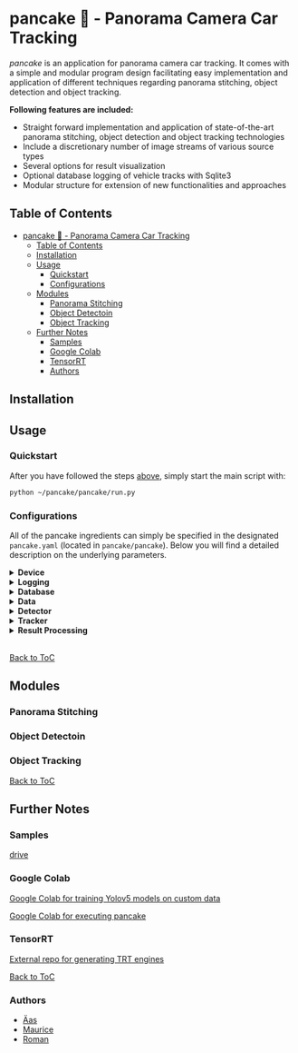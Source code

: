 # pancake :pancakes: - Panorama Camera Car Tracking

_pancake_ is an application for panorama camera car tracking. It comes with a simple and modular program design facilitating easy implementation and application of different techniques regarding panorama stitching, object detection and object tracking. 

**Following features are included:**
* Straight forward implementation and application of state-of-the-art panorama stitching, object detection and object tracking technologies
* Include a discretionary number of image streams of various source types
* Several options for result visualization 
* Optional database logging of vehicle tracks with Sqlite3 
* Modular structure for extension of new functionalities and approaches

## Table of Contents
- [pancake :pancakes: - Panorama Camera Car Tracking](#pancake-pancakes---panorama-camera-car-tracking)
  - [Table of Contents](#table-of-contents)
  - [Installation](#installation)
  - [Usage](#usage)
    - [Quickstart](#quickstart)
    - [Configurations](#configurations)
  - [Modules](#modules)
    - [Panorama Stitching](#panorama-stitching)
    - [Object Detectoin](#object-detectoin)
    - [Object Tracking](#object-tracking)
  - [Further Notes](#further-notes)
    - [Samples](#samples)
    - [Google Colab](#google-colab)
    - [TensorRT](#tensorrt)
    - [Authors](#authors)

## Installation

## Usage

### Quickstart
After you have followed the steps [above](#installation), simply start the main script with:
```bash
python ~/pancake/pancake/run.py
```

### Configurations
All of the pancake ingredients can simply be specified in the designated ```pancake.yaml``` (located in ```pancake/pancake```). Below you will find a detailed description on the underlying parameters. 

<!-- Device -->
<details>
  <summary><b>Device</b></summary>
  <br>

  Select a processing device the app should leverage. 

  **Possible values:**
  * ```DEVICE```: _"CPU", "GPU", "0", "1", ..._

  **Note**: _"GPU"_ is the same device as _"0"_
</details>

<!-- Logging -->
<details>
  <summary><b>Logging</b></summary>
  <br>

  Select a level of verbose program output.

  Possible values:
  * ```LEVEL```: _"DEBUG", "INFO", "WARNING", "ERROR", "CRITICAL"_
</details>

<!-- Database -->
<details>
  <summary><b>Database</b></summary>
  <br>

  Specify if the vehicle tracks should be logged in an external database.

  Possible values:
  * ```STORE```: _"True", "False"_
  * ```SCHEME PATH```: _path to yaml file containing custom db schema_
  * ```FILENAME```: _name of the stored database file_

  **Note**: 
    * When using a ```SCHEME PATH``` different to the default, it is necessary to adapt _pancake/pancake/db.py_. Critical parts of the code are marked as such!
    * If you use the same database file for multiple runs, the database will contain data from respective execution.


</details>

<!-- Data -->
<details>
  <summary><b>Data</b></summary>
  <br>
</details>

<!-- Detector -->
<details>
  <summary><b>Detector</b></summary>
  <br>
</details>

<!-- Tracker -->
<details>
  <summary><b>Tracker</b></summary>
  <br>
</details>

<!-- Result Processing -->
<details>
  <summary><b>Result Processing</b></summary>
  <br>

</details>

<br>

[Back to ToC](#table-of-contents)
## Modules
### Panorama Stitching
### Object Detectoin
### Object Tracking
[Back to ToC](#table-of-contents)
## Further Notes

### Samples
[drive](https://drive.google.com/drive/folders/1Y8FiPtxZiQrv7BrF05uWrDqHdZ8bA11h)

### Google Colab

[Google Colab for training Yolov5 models on custom data](https://colab.research.google.com/drive/1xtMJhFlp0cB9S2_irIkHAjJ9_6Tol-g9?usp=sharing)

[Google Colab for executing pancake](https://colab.research.google.com/drive/1NGkIHqXnOPeZqV1RbvcGoQ_DTjOgpGxC?usp=sharing)


### TensorRT
[External repo for generating TRT engines](https://github.com/adujardin/tensorrtx/tree/trt8_yolov5_support/yolov5)

[Back to ToC](#table-of-contents)

### Authors
* [Äas](https://github.com/a-kest)
* [Maurice](https://github.com/mauricesvp)
* [Roman](https://github.com/tuananhroman)